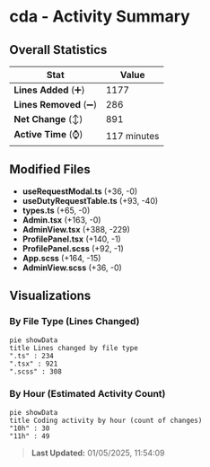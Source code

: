 # cda - Activity Summary 

## Overall Statistics

| Stat                   | Value                                                             |
| ---------------------- | ----------------------------------------------------------------- |
| **Lines Added** (➕)   | 1177                                          |
| **Lines Removed** (➖) | 286                                        |
| **Net Change** (↕)    | 891                |
| **Active Time** (⌚)   | 117 minutes |


## Modified Files
- **useRequestModal.ts** (+36, -0)
- **useDutyRequestTable.ts** (+93, -40)
- **types.ts** (+65, -0)
- **Admin.tsx** (+163, -0)
- **AdminView.tsx** (+388, -229)
- **ProfilePanel.tsx** (+140, -1)
- **ProfilePanel.scss** (+92, -1)
- **App.scss** (+164, -15)
- **AdminView.scss** (+36, -0)

## Visualizations

### By File Type (Lines Changed)

```mermaid
pie showData
title Lines changed by file type
".ts" : 234
".tsx" : 921
".scss" : 308
```

### By Hour (Estimated Activity Count)

```mermaid
pie showData
title Coding activity by hour (count of changes)
"10h" : 30
"11h" : 49
```


> **Last Updated:** 01/05/2025, 11:54:09